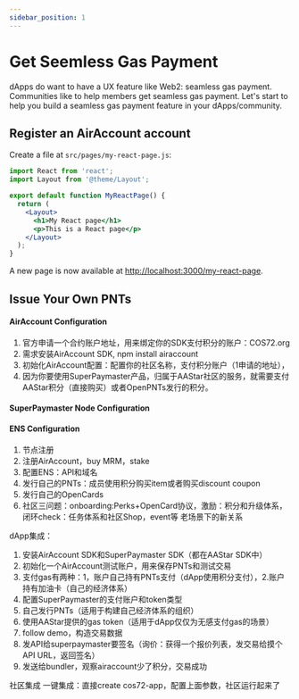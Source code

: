 ```yaml
---
sidebar_position: 1
---
```


# Get Seemless Gas Payment

dApps do want to have a UX feature like Web2: seamless gas payment.
Communities like to help members get seamless gas payment.
Let's start to help you build a seamless gas payment feature in your dApps/community.

## Register an AirAccount account

Create a file at `src/pages/my-react-page.js`:

```jsx title="src/pages/my-react-page.js"
import React from 'react';
import Layout from '@theme/Layout';

export default function MyReactPage() {
  return (
    <Layout>
      <h1>My React page</h1>
      <p>This is a React page</p>
    </Layout>
  );
}
```

A new page is now available at [http://localhost:3000/my-react-page](http://localhost:3000/my-react-page).

## Issue Your Own PNTs
#### AirAccount Configuration
1. 官方申请一个合约账户地址，用来绑定你的SDK支付积分的账户：COS72.org
2. 需求安装AirAccount SDK,  npm install airaccount
3. 初始化AirAccount配置：配置你的社区名称，支付积分账户（1申请的地址），
4. 因为你要使用SuperPaymaster产品，归属于AAStar社区的服务，就需要支付AAStar积分（直接购买）或者OpenPNTs发行的积分。

#### SuperPaymaster Node Configuration
#### ENS Configuration


1. 节点注册
2. 注册AirAccount，buy MRM，stake
3. 配置ENS：API和域名
4. 发行自己的PNTs：成员使用积分购买item或者购买discount coupon
5. 发行自己的OpenCards
6. 社区三问题：onboarding:Perks+OpenCard协议，激励：积分和升级体系，闭环check：任务体系和社区Shop，event等
老场景下的新关系

dApp集成：
1. 安装AirAccount SDK和SuperPaymaster SDK（都在AAStar SDK中）
2. 初始化一个AirAccount测试账户，用来保存PNTs和测试交易
  1. 支付gas有两种：1，账户自己持有PNTs支付（dApp使用积分支付），2.账户持有加油卡（自己的经济体系）
3. 配置SuperPaymaster的支付账户和token类型
  1. 自己发行PNTs（适用于构建自己经济体系的组织）
  2. 使用AAStar提供的gas token（适用于dApp仅仅为无感支付gas的场景）
4. follow demo，构造交易数据
  1. 发API给superpaymaster要签名（询价：获得一个报价列表，发交易给摸个API URL，返回签名）
5. 发送给bundler，观察airaccount少了积分，交易成功

社区集成
一键集成：直接create cos72-app，配置上面参数，社区运行起来了
